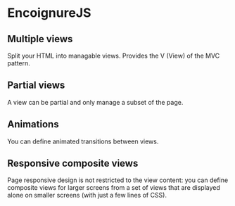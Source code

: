 EncoignureJS
=======

Multiple views
----

Split your HTML into managable views.
Provides the V (View) of the MVC pattern. 

Partial views
------

A view can be partial and only manage a subset of the page.


Animations
-----
You can define animated transitions between views.

Responsive composite views
------

Page responsive design is not restricted to the view content:
you can define composite views for larger screens from a set of views that are displayed alone on smaller screens
(with just a few lines of CSS).
